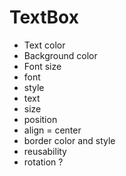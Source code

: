 TextBox
=======

- Text color
- Background color
- Font size
- font
- style
- text
- size
- position
- align = center
- border color and style
- reusability
- rotation ?


